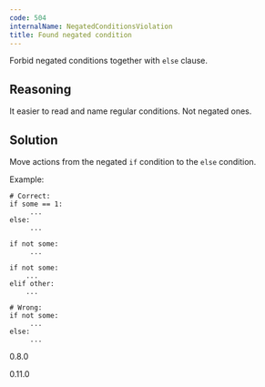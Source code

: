 ```yaml
---
code: 504
internalName: NegatedConditionsViolation
title: Found negated condition
---
```


Forbid negated conditions together with `else` clause.

## Reasoning
It easier to read and name regular conditions. Not negated ones.

## Solution
Move actions from the negated `if` condition to the `else`
condition.

Example:

    # Correct:
    if some == 1:
         ...
    else:
         ...
    
    if not some:
         ...
    
    if not some:
        ...
    elif other:
        ...
    
    # Wrong:
    if not some:
         ...
    else:
         ...

<div class="versionadded">

0.8.0

</div>

<div class="versionchanged">

0.11.0

</div>